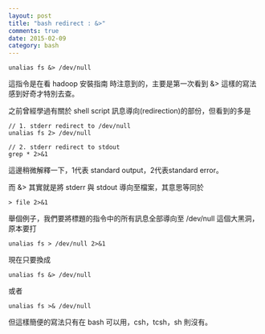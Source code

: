 ```yaml
---
layout: post
title: "bash redirect : &>"
comments: true
date: 2015-02-09
category: bash
---
```


```
unalias fs &> /dev/null
```
這指令是在看 hadoop 安裝指南 時注意到的，主要是第一次看到 &> 這樣的寫法感到好奇才特別去查。

之前曾經學過有關於 shell script 訊息導向(redirection)的部份，但看到的多是

```
// 1. stderr redirect to /dev/null
unalias fs 2> /dev/null 

// 2. stderr redirect to stdout
grep * 2>&1
```

這邊稍微解釋一下，1代表 standard output，2代表standard error。

而 &> 其實就是將 stderr 與 stdout 導向至檔案，其意思等同於

```
> file 2>&1
```

舉個例子，我們要將標題的指令中的所有訊息全部導向至 /dev/null 這個大黑洞，原本要打
```
unalias fs > /dev/null 2>&1
```
現在只要換成
```
unalias fs &> /dev/null
```
或者
```
unalias fs >& /dev/null
```
但這樣簡便的寫法只有在 bash 可以用，csh，tcsh，sh 則沒有。

